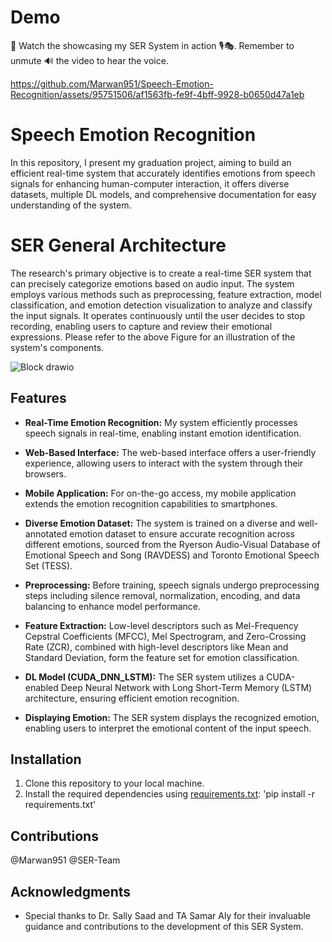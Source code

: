 # Demo 
🎥 Watch the showcasing my SER System in action 🎙️🎭. Remember to unmute 🔊 the video to hear the voice.

https://github.com/Marwan951/Speech-Emotion-Recognition/assets/95751506/af1563fb-fe9f-4bff-9928-b0650d47a1eb
# Speech Emotion Recognition
In this repository, I present my graduation project, aiming to build an efficient real-time system that accurately identifies emotions from speech signals for enhancing human-computer interaction, it offers diverse datasets, multiple DL models, and comprehensive documentation for easy understanding of the system.

# SER General Architecture
The research's primary objective is to create a real-time SER system that can precisely categorize emotions based on audio input. The system employs various methods such as preprocessing, feature extraction, model classification, and emotion detection visualization to analyze and classify the input signals. It operates continuously until the user decides to stop recording, enabling users to capture and review their emotional expressions. Please refer to the above Figure for an illustration of the system's components.

![Block drawio](https://github.com/Marwan951/Speech-Emotion-Recognition/assets/95751506/7b07b6bf-714a-4513-8db6-5d005f432da7)
## Features

- **Real-Time Emotion Recognition:** My system efficiently processes speech signals in real-time, enabling instant emotion identification.

- **Web-Based Interface:** The web-based interface offers a user-friendly experience, allowing users to interact with the system through their browsers.

- **Mobile Application:** For on-the-go access, my mobile application extends the emotion recognition capabilities to smartphones.

- **Diverse Emotion Dataset:** The system is trained on a diverse and well-annotated emotion dataset to ensure accurate recognition across different emotions, sourced from the Ryerson Audio-Visual Database of Emotional Speech and Song (RAVDESS) and Toronto Emotional Speech Set (TESS).

- **Preprocessing:** Before training, speech signals undergo preprocessing steps including silence removal, normalization, encoding, and data balancing to enhance model performance.

- **Feature Extraction:** Low-level descriptors such as Mel-Frequency Cepstral Coefficients (MFCC), Mel Spectrogram, and Zero-Crossing Rate (ZCR), combined with high-level descriptors like Mean and Standard Deviation, form the feature set for emotion classification.

- **DL Model (CUDA_DNN_LSTM):** The SER system utilizes a CUDA-enabled Deep Neural Network with Long Short-Term Memory (LSTM) architecture, ensuring efficient emotion recognition.

- **Displaying Emotion:** The SER system displays the recognized emotion, enabling users to interpret the emotional content of the input speech.

## Installation

1. Clone this repository to your local machine.
2. Install the required dependencies using [requirements.txt](requirements.txt): 'pip install -r requirements.txt'

## Contributions

@Marwan951
@SER-Team

## Acknowledgments

- Special thanks to Dr. Sally Saad and TA Samar Aly for their invaluable guidance and contributions to the development of this SER System.
